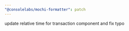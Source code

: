 ```yaml
---
"@consolelabs/mochi-formatter": patch
---
```


update relative time for transaction component and fix typo
